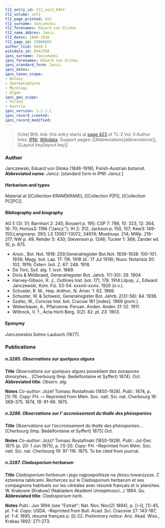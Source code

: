```yaml
---
tl2_entry_id: tl2_vol2_0467
tl2_volume: vol2
tl2_page_printed: 423
tl2_surname: Janczewski
tl2_forenames: Eduard von Glinka
tl2_name_abbrev: Jancz.
tl2_dates: 1846-1918
tl2_page_id: 33068665
author_lsid: 4418-1
wikidata_id: Q942550
ipni_surname: Janczewski
ipni_forenames: Eduard von Glinka
ipni_standard_form: Jancz.
ipni_dates: 
ipni_taxon_scope: 
- Botany
- Spermatophytes
- Mycology
- Algae
ipni_geo_scope: 
- Poland
- Austria
ipni_version: 1.2.1.1
ipni_record_created: 
ipni_record_modified:
---
```


> [!cite] BHL link: this entry starts at [page 423](https://www.biodiversitylibrary.org/page/33068665) of TL-2 Vol. II
> Author links: [IPNI](https://www.ipni.org/a/4418-1), [Wikidata](https://www.wikidata.org/wiki/Q942550). Support pages: [[Abbreviations|abbreviations]], [[Layout key|layout key]]

### Author

Janczewski, Eduard von Glinka (1846-1918), Polish-Austrian botanist. 
**Abbreviated name**: *Jancz.* \[standard form in IPNI: *Jancz.*\]

#### Herbarium and types

Material at [[Collection KRAM|KRAM]], [[Collection P|P]], [[Collection PC|PC]].

#### Bibliography and biography

AG 5 (3): 51; Barnhart 2: 245; Bossert p. 195; CSP 7: 788, 10: 323, 12: 364, 16: 70; Hortus3: 1196 ("Jancz."); IH 2: 312; Jackson p. 150, 157; Kew3: 149-150;Langmanp. 393; LS 13067-13072, 34974; Moebiusp. 214; MWp. 216-217; NW p. 49; Rehder 5: 430; Stevenson p. 1246; Tucker 1: 368; Zander ed. 10, p. 675.
- Anon., Bot. Not. 1918: 259;Generalregister Bot.Not. 1839-1938: 100-101. 1939; Magy. bot. Lap. 17: 116. 1918 (d.: 17 Jul 1918); Nuov. Notarisia 30: 102. 1919; Österr. bot. Z. 67: 248. 1918.
- De Toni, Syll. alg. 1: lxvii. 1889.
- Dicls & Mildbraed, Generalregister Bot. Jahrb. 1(1-30): 29. 1904.
- Harvey-Gibson, R. J., Outlines hist. bot. 171, 178. 1914.Lilpop, J., Edward Janczewski, Kom. Fiz. 53-54: xxxviii-xxxix. 1920 (n.v.).
- Schuster, R. M., Hep. Anthoc. N. Amer. 1: 62. 1966.
- Schuster, W. & Schweiz, Generalregister Bot. Jahrb. 2(31-56): 84. 1938.
- Szafer, W., Concise hist. bot. Cracow 161 \[index\]. 1969 (portr.).
- Weberbauer, A., Pflanzenw. Peruan. Anden. Anden 31-32. 1911.
- Wittrock, V. ?., Acta Horti Berg. 3(2): 82. *pl. 23.* 1903.

#### Eponymy

*Janczewskia* Solms-Laubach (1877).

### Publications

##### n.3285. Observations sur quelques algues

**Title**
*Observations sur quelques algues* possédant des zoospores dimorphes... \[Cherbourg (Imp. Bedelfontaine et Syffert) 1874\]. Oct.
**Abbreviated title**: *Observ. alg.*

**Notes**
*Co-author*: Józef Tomasc Rostafinski (1850-1928).
*Publ*.: 1874, p. \[1\]-76. *Copy*: FH. — Reprinted from Mém. Soc. natl. Sci. nat. Cherbourg 18: 369-375. 1874, 19: 91-96. 1875.

##### n.3286. Observations sur l' accroissement du thalle des phéosporées

**Title**
*Observations sur l'accroissement du thalle des phéosporées*... \[Cherbourg (Imp. Bedelfontaine et Syffert) 1875\] Oct.

**Notes**
*Co-author*: Józcf Tomasc Rostafinski (1850-1928).
*Publ*.: Jul-Dec 1875 (p. 20: 1 Jun 1875), p. \[1\]-20. *Copy*: FH. –Reprinted from Mém. Soc. natl. Sci. nat. Cherbourg 19: 97-116. 1875. To be cited from journal.

##### n.3287. Cladosporium herbarum

**Title**
*Cladosporium herbarum* i jego najpospolitisze na zbozu towarzysze. Z ezterema tablicami. Recherces sur le Cladosporium herbarum et ses compagnons habituels sur les céréales avec résumé français et iv planches. W. Krakowie \[Krakow\] (Nakladem Akademi Umiejetnosci...) 1894. Qu.
**Abbreviated title**: *Cladosporium herb.*

**Notes**
*Publ*.: Jun 1894 (see "Extrait"; Nat. Nov. Nov(2) 1894), p. \[i-ii\], \[1\]-45, *pl. 1-4. Copy*: USDA. –Reprinted from Bull. Acad. Sci. Cracovie 27: 143-187, *pl. 1-4.* 1895, résumé français p. \[l\]-22.
*Preliminary notice*: Anz. Akad. Wiss., Krakau 1892: 271-273.

